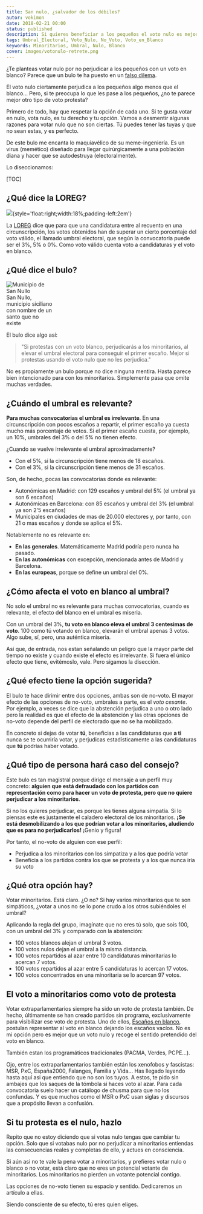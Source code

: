 ```yaml
---
title: San nulo, ¿salvador de los débiles?
autor: vokimon
date: 2018-02-21 00:00
status: published
description: Si quieres beneficiar a los pequeños el voto nulo es mejor que el blanco, pero mucho peor que votarles
tags: Umbral_Electoral, Voto_Nulo, No_Voto, Voto_en_Blanco
keywords: Minoritarios, Umbral, Nulo, Blanco
cover: images/votonulo-retrete.png
---
```


<!-- PELICAN_BEGIN_SUMMARY -->

¿Te planteas votar nulo
por no perjudicar a los pequeños con un voto en blanco?
Parece que un bulo te ha puesto en un [falso dilema](https://es.wikipedia.org/wiki/Falso_dilema).

El voto nulo ciertamente perjudica a los pequeños algo menos que el blanco...
Pero, si te preocupa lo que les pase a los pequeños,
¿no te parece mejor otro tipo de voto protesta?

<!-- PELICAN_END_SUMMARY -->

Primero de todo, hay que respetar la opción de cada uno.
Si te gusta votar en nulo, vota nulo, es tu derecho y tu opción.
Vamos a desmentir algunas razones para votar nulo que no son ciertas.
Tú puedes tener las tuyas y que no sean estas, y es perfecto.

De este bulo me encanta lo maquiavélico de su meme-ingeniería.
Es un virus (memético) diseñado para llegar quirúrgicamente a una población diana
y hacer que se autodestruya (electoralmente).

Lo diseccionamos:

[TOC]

## ¿Qué dice la LOREG?

![](https://openclipart.org/download/62989/scales-of-justice.svg){style='float:right;width:18%;padding-left:2em'}

La [LOREG] dice que
para que una candidatura entre al recuento en una circunscripción,
los votos obtenidos han de superar un cierto porcentaje del voto válido,
el llamado umbral electoral, que según la convocatoria puede ser el 3%, 5% o 0%.
Como voto válido cuenta voto a candidaturas y el voto en blanco.

[LOREG]: http://www.juntaelectoralcentral.es/cs/jec/loreg

## ¿Qué dice el bulo?

<div class='thumb-right' style=width:25%>
<img alt='Municipio de San Nullo' src="{static}/images/sannullo-catania.jpg" style='max-width:100%'/>
San Nullo, municipio siciliano con nombre de un santo que no existe
</div>

El bulo dice algo así:

> "Si protestas con un voto blanco, perjudicarás a los minoritarios,
> al elevar el umbral electoral para conseguir el primer escaño.
> Mejor si protestas usando el voto nulo que no les perjudica."

No es propiamente un bulo porque no dice ninguna mentira.
Hasta parece bien intencionado para con los minoritarios.
Simplemente pasa que omite muchas verdades.

## ¿Cuándo el umbral es relevante?

**Para muchas convocatorias el umbral es irrelevante**.
En una circunscripción con pocos escaños a repartir,
el primer escaño ya cuesta mucho más porcentaje de votos.
Si el primer escaño cuesta, por ejemplo, un 10%, umbrales del 3% o del 5% no tienen efecto.

¿Cuando se vuelve irrelevante el umbral aproximadamente?

- Con el 5%, si la circunscripción tiene menos de 18 escaños.
- Con el 3%, si la circunscripción tiene menos de 31 escaños.

Son, de hecho, pocas las convocatorias donde es relevante:

- Autonómicas en Madrid: con 129 escaños y umbral del 5% (el umbral ya son 6 escaños)
- Autonómicas en Barcelona: con 85 escaños y umbral del 3% (el umbral ya son 2'5 escaños)
- Municipales en ciudades de mas de 20.000 electores y, por tanto, con 21 o mas escaños y donde se aplica el 5%.

Notablemente no es relevante en:

- **En las generales**. Matemáticamente Madrid podría pero nunca ha pasado.
- **En las autonómicas** con excepción, mencionada antes de Madrid y Barcelona.
- **En las europeas**, porque se define un umbral del 0%.

## ¿Cómo afecta el voto en blanco al umbral?

No solo el umbral no es relevante para muchas convocatorias,
cuando es relevante, el efecto del blanco en el umbral es miseria.

Con un umbral del 3%,
**tu voto en blanco eleva el umbral 3 centesimas de voto**.
100 como tú votando en blanco, elevarán el umbral apenas 3 votos.
Algo sube, sí, pero, una auténtica miseria.

Así que, de entrada, nos estan señalando un peligro
que la mayor parte del tiempo no existe y cuando existe el efecto es irrelevante.
Si fuera el único efecto que tiene, evitémoslo, vale.
Pero sigamos la disección.

## ¿Qué efecto tiene la opción sugerida?

El bulo te hace dirimir entre dos opciones, ambas son de no-voto.
El mayor efecto de las opciones de no-voto, umbrales a parte,
es el _voto cesante_.
Por ejemplo, a veces se dice que la abstención perjudica a uno o otro lado
pero la realidad es que el efecto de la abstención y las otras opciones de no-voto
depende del perfil de electorado que no se ha mobilizado.

En concreto si dejas de votar **tú**,
beneficias a las candidaturas que **a ti** nunca se te ocurriría votar,
y perjudicas estadísticamente a las candidaturas que **tú** podrías haber votado.

## ¿Qué tipo de persona hará caso del consejo?

Este bulo es tan magistral porque dirige el mensaje a un perfil muy concreto:
**alguien que está defraudado con los partidos con representación
como para hacer un voto de protesta,
pero que no quiere perjudicar a los minoritarios**.

Si no los quieres perjudicar, es porque les tienes alguna simpatía.
Si lo piensas este es justamente el caladero electoral de los minoritarios.
**¡Se está desmobilizando a los que podrían votar a los minoritarios,
aludiendo que es para no perjudicarlos!** ¡Genio y figura!

Por tanto, el no-voto de alguien con ese perfil:

- Perjudica a los minoritarios con los simpatiza y a los que podría votar
- Beneficia a los partidos contra los que se protesta y a los que nunca iría su voto


## ¿Qué otra opción hay?

Votar minoritarios. Está claro. ¿O no?
Si hay varios minoritarios que te son simpáticos,
¿votar a unos no se lo pone crudo a los otros subiéndoles el umbral?

Aplicando la regla del grupo, imagínate que no eres tú solo,
que sois 100, con un umbral del 3% y comparado con la abstención:

- 100 votos blancos alejan el umbral 3 votos.
- 100 votos nulos dejan el umbral a la misma distancia.
- 100 votos repartidos al azar entre 10 candidaturas minoritarias lo acercan 7 votos.
- 100 votos repartidos al azar entre 5 candidaturas lo acercan 17 votos.
- 100 votos concentrados en una minoritaria se lo acercan 97 votos.

## El voto a minoritarios como voto de protesta

Votar extraparlamentarios siempre ha sido un voto de protesta también.
De hecho, últimamente se han creado partidos sin programa,
exclusivamente para visibilizar ese voto de protesta.
Uno de ellos, [Escaños en blanco], postulan representar al voto en blanco
dejando los escaños vacíos.
No es mi opción pero es mejor que un voto nulo
y recoge el sentido pretendido del voto en blanco.

También estan los programáticos tradicionales (PACMA, Verdes, PCPE...).

Ojo, entre los extraparlamentarios también están los xenofobos y fascistas:
MSR, PxC, España2000, Falanges, Familia y Vida...
Has llegado leyendo hasta aquí asi que entiendo que no son los tuyos.
A estos, te pido sin ambajes que los saques de la tómbola si haces voto al azar.
Para cada convocatoria suelo hacer un catálogo de chusma para que no los confundas.
Y es que muchos como el MSR o PxC usan siglas y discursos que a propósito llevan a confusión.


[Escaños en blanco]:https://es.wikipedia.org/wiki/Esca%C3%B1os_en_Blanco

## Si tu protesta es el nulo, hazlo

Repito que no estoy diciendo que si votas nulo tengas que cambiar tu opción.
Solo que si votabas nulo por no perjudicar a minoritarios
entiendas las consecuencias reales y completas de ello,
y actues en consciencia.

Si aún asi no te vale la pena votar a minoritarios,
y prefieres votar nulo o blanco o no votar,
está claro que no eres un potencial votante de minoritarios.
Los minoritarios no pierden un votante potencial contigo.

Las opciones de no-voto tienen su espacio y sentido.
Dedicaremos un artículo a ellas.

Siendo consciente de su efecto, tú eres quien eliges.



